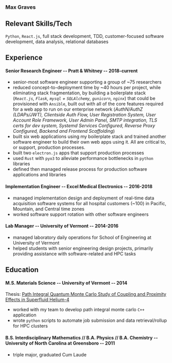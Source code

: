 ### Max Graves

## Relevant Skills/Tech
`Python`, `React.js`, full stack development, TDD, customer-focused software development, data analysis, relational databases

## Experience

#### Senior Research Engineer -- Pratt & Whitney -- 2018-current
- senior-most software engineer supporting a group of ~75 researchers
- reduced concept-to-deployment time by ~40 hours per project, while eliminating stack fragmentation, by building a boilerplate stack (*`React.js`, `Flask`, `mysql` + `SQLAlchemy`, `gunicorn`, `nginx`*) that could be provisioned with `Ansible`, built out with all of the core features required for a web app to run on our enterprise network (*AuthN/AuthZ (LDAPs/JWT), Clientside Auth Flow, User Registration System, User Account Role Framework, User Admin Panel, SMTP integration, TLS certs for dev system, Systemd Services Configured, Reverse Proxy Configured, Backend and Frontend Scaffolding*)
- built six web applications using my boilerplate stack and trained another software engineer to build their own web apps using it.  All are critical to, or support, production processes.
- built two `electron.js` apps that support production processes
- used `Rust` with `pyo3` to alleviate performance bottlenecks in `python` libraries
- defined then managed release process for production software applications and libraries

#### Implementation Engineer -- Excel Medical Electronics -- 2016-2018
- managed implementation design and deployment of real-time data acquisition software systems for all hospital customers (~100) in Pacific, Mountain, and Central time zones
- worked software support rotation with other software engineers

#### Lab Manager -- University of Vermont -- 2014-2016
- managed laboratory daily operations for School of Engineering at University of Vermont
- helped students with senior engineering design projects, primarily providing assistance with software-related and HPC tasks

## Education

#### M.S. Materials Science -- University of Vermont -- 2014
Thesis: [Path Integral Quantum Monte Carlo Study of Coupling and Proximity Effects in Superfluid Helium-4](https://scholarworks.uvm.edu/cgi/viewcontent.cgi?article=1298&context=graddis)

- worked with my team to develop path integral monte carlo `C++` application
- wrote `python` scripts to automate job submission and data retrieval/rollup for HPC clusters 

#### B.S. Interdisciplinary Mathematics // B.A. Physics // B.A. Chemistry -- University of North Carolina at Greensboro -- 2011
- triple major, graduated Cum Laude
